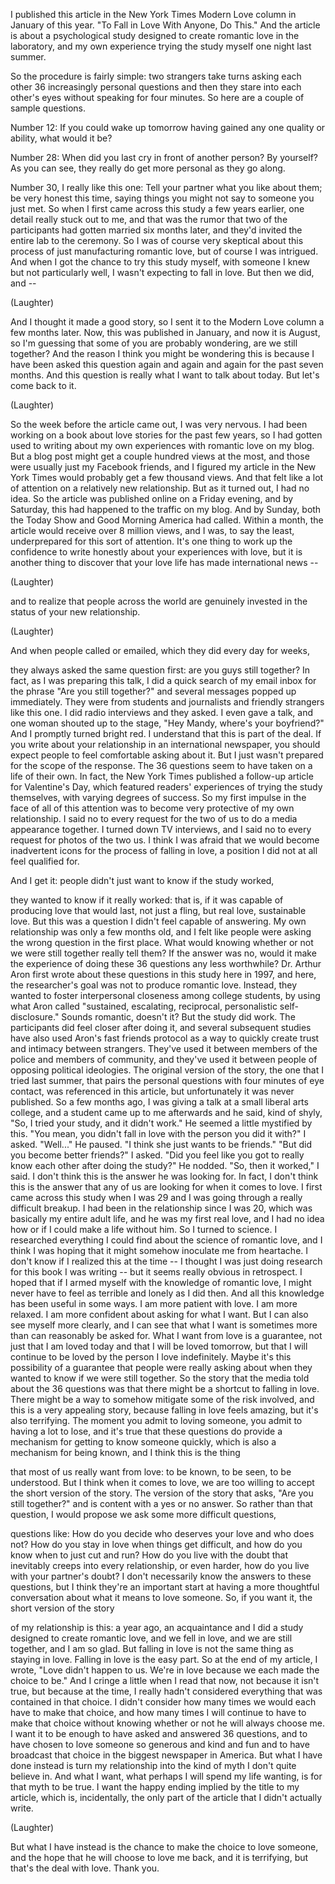 
I published this article
in the New York Times Modern Love column
in January of this year.
&quot;To Fall in Love With Anyone, Do This.&quot;
And the article
is about a psychological study
designed to create romantic love
in the laboratory,
and my own experience
trying the study myself
one night last summer.

So the procedure is fairly simple:
two strangers take turns asking each other
36 increasingly personal questions
and then they stare into each other&#39;s eyes
without speaking for four minutes.
So here are a couple of sample questions.

Number 12: If you could wake up tomorrow
having gained any one quality or ability,
what would it be?

Number 28: When did you last cry
in front of another person?
By yourself?
As you can see, they really do
get more personal as they go along.

Number 30, I really like this one:
Tell your partner
what you like about them;
be very honest this time,
saying things you might not say
to someone you just met.
So when I first came across this study
a few years earlier,
one detail really stuck out to me,
and that was the rumor
that two of the participants
had gotten married six months later,
and they&#39;d invited the entire lab
to the ceremony.
So I was of course very skeptical
about this process of just
manufacturing romantic love,
but of course I was intrigued.
And when I got the chance
to try this study myself,
with someone I knew
but not particularly well,
I wasn&#39;t expecting to fall in love.
But then we did, and --

(Laughter)

And I thought it made a good story,
so I sent it to the Modern Love column
a few months later.
Now, this was published in January,
and now it is August,
so I&#39;m guessing that some of you
are probably wondering,
are we still together?
And the reason I think
you might be wondering this
is because I have been asked this question
again and again and again
for the past seven months.
And this question is really
what I want to talk about today.
But let&#39;s come back to it.

(Laughter)

So the week before the article came out,
I was very nervous.
I had been working
on a book about love stories
for the past few years,
so I had gotten used to writing
about my own experiences
with romantic love on my blog.
But a blog post might get
a couple hundred views at the most,
and those were usually
just my Facebook friends,
and I figured my article
in the New York Times
would probably get a few thousand views.
And that felt like a lot of attention
on a relatively new relationship.
But as it turned out, I had no idea.
So the article was published online
on a Friday evening,
and by Saturday, this had happened
to the traffic on my blog.
And by Sunday, both the Today Show
and Good Morning America had called.
Within a month, the article
would receive over 8 million views,
and I was, to say the least,
underprepared for this sort of attention.
It&#39;s one thing to work up
the confidence to write honestly
about your experiences with love,
but it is another thing to discover
that your love life
has made international news --

(Laughter)

and to realize
that people across the world
are genuinely invested
in the status of your new relationship.

(Laughter)

And when people called or emailed,
which they did every day for weeks,

they always asked the same question first:
are you guys still together?
In fact, as I was preparing this talk,
I did a quick search of my email inbox
for the phrase &quot;Are you still together?&quot;
and several messages
popped up immediately.
They were from students and journalists
and friendly strangers like this one.
I did radio interviews and they asked.
I even gave a talk, and one woman
shouted up to the stage,
&quot;Hey Mandy, where&#39;s your boyfriend?&quot;
And I promptly turned bright red.
I understand that this
is part of the deal.
If you write about your relationship
in an international newspaper,
you should expect people
to feel comfortable asking about it.
But I just wasn&#39;t prepared
for the scope of the response.
The 36 questions seem
to have taken on a life of their own.
In fact, the New York Times
published a follow-up article
for Valentine&#39;s Day,
which featured readers&#39; experiences
of trying the study themselves,
with varying degrees of success.
So my first impulse
in the face of all of this attention
was to become very protective
of my own relationship.
I said no to every request
for the two of us
to do a media appearance together.
I turned down TV interviews,
and I said no to every request
for photos of the two us.
I think I was afraid that we would become
inadvertent icons
for the process of falling in love,
a position I did not at all
feel qualified for.

And I get it:
people didn&#39;t just want to know
if the study worked,

they wanted to know if it really worked:
that is, if it was capable
of producing love that would last,
not just a fling, but real love,
sustainable love.
But this was a question
I didn&#39;t feel capable of answering.
My own relationship
was only a few months old,
and I felt like people were asking
the wrong question in the first place.
What would knowing whether or not
we were still together really tell them?
If the answer was no,
would it make the experience
of doing these 36 questions
any less worthwhile?
Dr. Arthur Aron first wrote
about these questions
in this study here in 1997,
and here, the researcher&#39;s goal
was not to produce romantic love.
Instead, they wanted to foster
interpersonal closeness
among college students,
by using what Aron called
&quot;sustained, escalating, reciprocal,
personalistic self-disclosure.&quot;
Sounds romantic, doesn&#39;t it?
But the study did work.
The participants
did feel closer after doing it,
and several subsequent studies have also
used Aron&#39;s fast friends protocol
as a way to quickly create
trust and intimacy between strangers.
They&#39;ve used it between members
of the police and members of community,
and they&#39;ve used it between people
of opposing political ideologies.
The original version of the story,
the one that I tried last summer,
that pairs the personal questions
with four minutes of eye contact,
was referenced in this article,
but unfortunately it was never published.
So a few months ago, I was giving a talk
at a small liberal arts college,
and a student came up to me afterwards
and he said, kind of shyly,
&quot;So, I tried your study,
and it didn&#39;t work.&quot;
He seemed a little mystified by this.
&quot;You mean, you didn&#39;t fall in love
with the person you did it with?&quot; I asked.
&quot;Well...&quot; He paused.
&quot;I think she just wants to be friends.&quot;
&quot;But did you become
better friends?&quot; I asked.
&quot;Did you feel like you got to really
know each other after doing the study?&quot;
He nodded.
&quot;So, then it worked,&quot; I said.
I don&#39;t think this is the answer
he was looking for.
In fact, I don&#39;t think this is the answer
that any of us are looking for
when it comes to love.
I first came across this study
when I was 29
and I was going through
a really difficult breakup.
I had been in the relationship
since I was 20,
which was basically my entire adult life,
and he was my first real love,
and I had no idea how or if
I could make a life without him.
So I turned to science.
I researched everything I could find
about the science of romantic love,
and I think I was hoping that it might
somehow inoculate me from heartache.
I don&#39;t know if I realized
this at the time --
I thought I was just doing research
for this book I was writing --
but it seems really obvious in retrospect.
I hoped that if I armed myself
with the knowledge of romantic love,
I might never have to feel
as terrible and lonely as I did then.
And all this knowledge
has been useful in some ways.
I am more patient with love.
I am more relaxed.
I am more confident
about asking for what I want.
But I can also see myself more clearly,
and I can see that what I want
is sometimes more
than can reasonably be asked for.
What I want from love is a guarantee,
not just that I am loved today
and that I will be loved tomorrow,
but that I will continue to be loved
by the person I love indefinitely.
Maybe it&#39;s this possibility of a guarantee
that people were really asking about
when they wanted to know
if we were still together.
So the story that the media told
about the 36 questions
was that there might be
a shortcut to falling in love.
There might be a way to somehow
mitigate some of the risk involved,
and this is a very appealing story,
because falling in love feels amazing,
but it&#39;s also terrifying.
The moment you admit to loving someone,
you admit to having a lot to lose,
and it&#39;s true that these questions
do provide a mechanism
for getting to know someone quickly,
which is also a mechanism for being known,
and I think this is the thing

that most of us really want from love:
to be known, to be seen, to be understood.
But I think when it comes to love,
we are too willing to accept
the short version of the story.
The version of the story that asks,
&quot;Are you still together?&quot;
and is content with a yes or no answer.
So rather than that question,
I would propose we ask
some more difficult questions,

questions like:
How do you decide who deserves your love
and who does not?
How do you stay in love
when things get difficult,
and how do you know
when to just cut and run?
How do you live with the doubt
that inevitably creeps
into every relationship,
or even harder,
how do you live with your partner&#39;s doubt?
I don&#39;t necessarily know
the answers to these questions,
but I think they&#39;re an important start
at having a more thoughtful conversation
about what it means to love someone.
So, if you want it,
the short version of the story

of my relationship is this:
a year ago, an acquaintance
and I did a study
designed to create romantic love,
and we fell in love,
and we are still together,
and I am so glad.
But falling in love is not
the same thing as staying in love.
Falling in love is the easy part.
So at the end of my article, I wrote,
&quot;Love didn&#39;t happen to us.
We&#39;re in love because we each
made the choice to be.&quot;
And I cringe a little
when I read that now,
not because it isn&#39;t true,
but because at the time,
I really hadn&#39;t considered
everything that was contained
in that choice.
I didn&#39;t consider how many times
we would each have to make that choice,
and how many times I will continue
to have to make that choice
without knowing whether or not
he will always choose me.
I want it to be enough to have asked
and answered 36 questions,
and to have chosen to love someone
so generous and kind and fun
and to have broadcast that choice
in the biggest newspaper in America.
But what I have done instead
is turn my relationship
into the kind of myth
I don&#39;t quite believe in.
And what I want, what perhaps
I will spend my life wanting,
is for that myth to be true.
I want the happy ending
implied by the title to my article,
which is, incidentally,
the only part of the article
that I didn&#39;t actually write.

(Laughter)

But what I have instead is the chance
to make the choice to love someone,
and the hope that he will choose
to love me back,
and it is terrifying,
but that&#39;s the deal with love.
Thank you.
